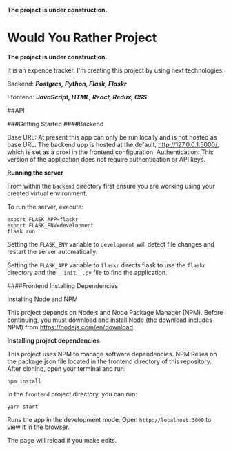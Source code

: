 **The project is under construction.**

# Would You Rather Project

**The project is under construction.**

It is an expence tracker.
I'm creating this project by using next technologies:

Backend:
**_Postgres, Python, Flask, Flaskr_**

Ffontend:
**_JavaScript, HTML, React, Redux, CSS_**

##API

###Getting Started
####Backend

Base URL: At present this app can only be run locally and is not hosted as base URL. The backend upp is hosted at the default, http://127.0.0.1:5000/, which is set as a proxi in the frontend configuration.
Authentication: This version of the application does not require authentication or API keys.

**Running the server**

From within the `backend` directory first ensure you are working using your created virtual environment.

To run the server, execute:

```
export FLASK_APP=flaskr
export FLASK_ENV=development
flask run
```

Setting the `FLASK_ENV` variable to `development` will detect file changes and restart the server automatically.

Setting the `FLASK_APP` variable to `flaskr` directs flask to use the `flaskr` directory and the `__init__.py` file to find the application.

####Frontend
Installing Dependencies

Installing Node and NPM

This project depends on Nodejs and Node Package Manager (NPM). Before continuing, you must download and install Node (the download includes NPM) from https://nodejs.com/en/download.

**Installing project dependencies**

This project uses NPM to manage software dependencies. NPM Relies on the package.json file located in the frontend directory of this repository. After cloning, open your terminal and run:

```
npm install
```

In the `frontend` project directory, you can run:

```
yarn start
```

Runs the app in the development mode.
Open `http://localhost:3000` to view it in the browser.

The page will reload if you make edits.
